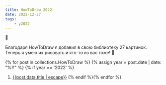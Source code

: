 ```yaml
---
title: HowToDraw 2022
date: 2022-12-27
tags:
    - y2022
---
```


🌲

Благодаря HowToDraw я добавил в свою библиотеку 27 картинок. Теперь я умею их рисовать и кто-то из вас тоже! 🙂

{% for post in collections.HowToDraw %} {% assign year = post.date | date: "%Y" %} {% if year == '2022' %}

1.  [{{post.data.title | escape}}]({{post.url}}) {% endif %}{% endfor %}
